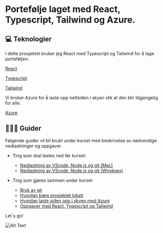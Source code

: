 # Portefølje laget med React, Typescript, Tailwind og Azure.

## 💻 Teknologier 

I dette prosjektet bruker jeg React med Typescript og Tailwind for å lage porteføljen:

[React](https://reactjs.org/docs/getting-started.html)

[Typescript](https://www.typescriptlang.org/docs/)

[Tailwind](https://tailwindcss.com/docs/installation)

Vi bruker Azure for å laste opp nettsiden i skyen slik at den blir tilgjengelig for alle:

[Azure](https://azure.microsoft.com/en-us/resources/cloud-computing-dictionary/what-is-azure/?ef_id=CjwKCAjw8JKbBhBYEiwAs3sxN3JwZX497kU9p4dnluQOBN20doOaS1cvHOYEHQhcaHRSM80qpzBPRhoCF3gQAvD_BwE%3AG%3As&OCID=AIDcmmf6lw2mzf_SEM_CjwKCAjw8JKbBhBYEiwAs3sxN3JwZX497kU9p4dnluQOBN20doOaS1cvHOYEHQhcaHRSM80qpzBPRhoCF3gQAvD_BwE%3AG%3As&gclid=CjwKCAjw8JKbBhBYEiwAs3sxN3JwZX497kU9p4dnluQOBN20doOaS1cvHOYEHQhcaHRSM80qpzBPRhoCF3gQAvD_BwE)

## 👩🏽‍💻 Guider

Følgende guider vil bli brukt under kurset med beskrivelse av nødvendige nedlastninger og oppgaver. 

- Ting som skal lastes ned før kurset:
  - [Nedlastning av VScode, Node.js og git (Mac)](guides/00-downloads-mac.md)
  - [Nedlastning av VScode, Node.js og git (Windows)](guides/00-downloads-windows.md)

- Ting som gjøres sammen under kurset: 
  - [Bruk av git](guides/01-Git.md)
  - [Hvordan kjøre prosjektet lokalt](guides/02-RunProject.md)
  - [Hvordan laste siden opp i skyen med Azure](guides/03-DeployToAzure.md)
  - [Oppgaver med React, Typescript og Tailwind](guides/04-Oppgaver.md)

Let´s go! 

![Alt Text](https://media.giphy.com/media/o0vwzuFwCGAFO/giphy.gif)


